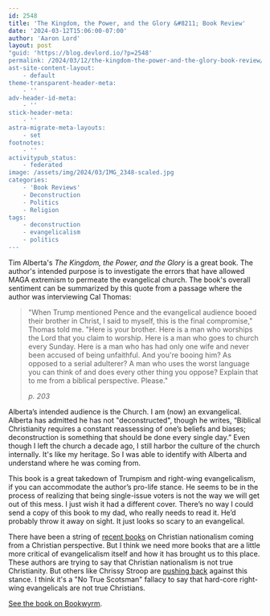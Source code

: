 ```yaml
---
id: 2548
title: 'The Kingdom, the Power, and the Glory &#8211; Book Review'
date: '2024-03-12T15:06:00-07:00'
author: 'Aaron Lord'
layout: post
"guid: 'https://blog.devlord.io/?p=2548'
permalink: /2024/03/12/the-kingdom-the-power-and-the-glory-book-review/
ast-site-content-layout:
    - default
theme-transparent-header-meta:
    - ''
adv-header-id-meta:
    - ''
stick-header-meta:
    - ''
astra-migrate-meta-layouts:
    - set
footnotes:
    - ''
activitypub_status:
    - federated
image: /assets/img/2024/03/IMG_2348-scaled.jpg
categories:
    - 'Book Reviews'
    - Deconstruction
    - Politics
    - Religion
tags:
    - deconstruction
    - evangelicalism
    - politics
---
```


<!-- wp:paragraph -->
<p>Tim Alberta's <em>The Kingdom, the Power, and the Glory</em> is a great book. The author's intended purpose is to investigate the errors that have allowed MAGA extremism to permeate the evangelical church. The book's overall sentiment can be summarized by this quote from a passage where the author was interviewing Cal Thomas:</p>
<!-- /wp:paragraph -->

<!-- wp:quote -->
<blockquote class="wp-block-quote"><!-- wp:paragraph -->
<p>"When Trump mentioned Pence and the evangelical audience booed their brother in Christ, I said to myself, this is the final compromise," Thomas told me. "Here is your brother. Here is a man who worships the Lord that you claim to worship. Here is a man who goes to church every Sunday. Here is a man who has had only one wife and never been accused of being unfaithful. And you're booing him? As opposed to a serial adulterer? A man who uses the worst language you can think of and does every other thing you oppose? Explain that to me from a biblical perspective. Please."</p>
<!-- /wp:paragraph --><cite>p. 203</cite></blockquote>
<!-- /wp:quote -->

<!-- wp:paragraph -->
<p>Alberta’s intended audience is the Church. I am (now) an exvangelical. Alberta has admitted he has not "deconstructed", though he writes, “Biblical Christianity requires a constant reassessing of one’s beliefs and biases; deconstruction is something that should be done every single day.” Even though I left the church a decade ago, I still harbor the culture of the church internally. It's like my heritage. So I was able to identify with Alberta and understand where he was coming from.</p>
<!-- /wp:paragraph -->

<!-- wp:paragraph -->
<p>This book is a great takedown of Trumpism and right-wing evangelicalism, if you can accommodate the author’s pro-life stance. He seems to be in the process of realizing that being single-issue voters is not the way we will get out of this mess. I just wish it had a different cover. There’s no way I could send a copy of this book to my dad, who really needs to read it. He’d probably throw it away on sight. It just looks so scary to an evangelical.</p>
<!-- /wp:paragraph -->

<!-- wp:paragraph -->
<p>There have been a string of <a href="/blog/2023/12/31/defending-democracy-from-christian-nationalists/" title="recent books">recent books</a> on Christian nationalism coming from a Christian perspective. But I think we need more books that are a little more critical of evangelicalism itself and how it has brought us to this place. These authors are trying to say that Christian nationalism is not true Christianity. But others like Chrissy Stroop are <a href="https://religiondispatches.org/christian-nationalism-is-authentically-christian-and-according-to-a-new-poll-most-white-evangelicals-are-supporters/" title="pushing back">pushing back</a> against this stance. I think it's a "No True Scotsman" fallacy to say that hard-core right-wing evangelicals are not true Christians.</p>
<!-- /wp:paragraph -->

<!-- wp:paragraph -->
<p><a href="https://bookwyrm.social/book/1487526/s/tim-alberta-the-kingdom-the-power-and-the-glory-american-evangelicals-in-an-age-of-extremism" title="See the book on Bookwyrm">See the book on Bookwyrm</a>.</p>
<!-- /wp:paragraph -->